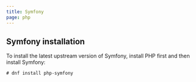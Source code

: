 ```yaml
---
title: Symfony
page: php
---
```


## Symfony installation

To install the latest upstream version of Symfony, install PHP first and then install Symfony:

```
# dnf install php-symfony
```